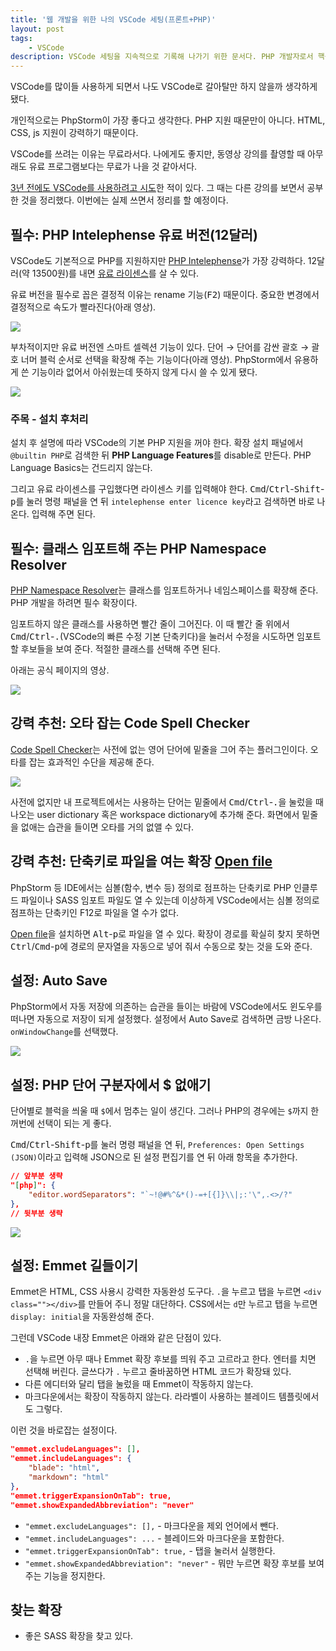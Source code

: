 ```yaml
---
title: '웹 개발을 위한 나의 VSCode 세팅(프론트+PHP)'
layout: post
tags: 
    - VSCode
description: VSCode 세팅을 지속적으로 기록해 나가기 위한 문서다. PHP 개발자로서 핵심은 PHP Intelephense 유료 버전이었다. 그리고 PhpStorm에서 내가 유용하게 사용했던 기능들을 모두 이식하기 위해 노력할 예정이다.
---
```


VSCode를 많이들 사용하게 되면서 나도 VSCode로 갈아탈만 하지 않을까 생각하게 됐다. 

개인적으로는 PhpStorm이 가장 좋다고 생각한다. PHP 지원 때문만이 아니다. HTML, CSS, js 지원이 강력하기 때문이다. 

VSCode를 쓰려는 이유는 무료라서다. 나에게도 좋지만, 동영상 강의를 촬영할 때 아무래도 유료 프로그램보다는 무료가 나을 것 같아서다.

[3년 전에도 VSCode를 사용하려고 시도][3years-ago]한 적이 있다. 그 때는 다른 강의를 보면서 공부한 것을 정리했다. 이번에는 실제 쓰면서 정리를 할 예정이다.


## 필수: PHP Intelephense 유료 버전(12달러)

VSCode도 기본적으로 PHP를 지원하지만 [PHP Intelephense][1]가 가장 강력하다. 12달러(약 13500원)를 내면 [유료 라이센스][license]를 살 수 있다. 

유료 버전을 필수로 꼽은 결정적 이유는 rename 기능(<kbd>F2</kbd>) 때문이다. 중요한 변경에서 결정적으로 속도가 빨라진다(아래 영상).

![](/uploads/2021/rename.webp)

부차적이지만 유료 버전엔 스마트 셀렉션 기능이 있다. 단어 → 단어를 감싼 괄호 → 괄호 너머 블럭 순서로 선택을 확장해 주는 기능이다(아래 영상). PhpStorm에서 유용하게 쓴 기능이라 없어서 아쉬웠는데 뜻하지 않게 다시 쓸 수 있게 됐다.

![](/uploads/2021/smart-select.webp)

### 주목 - 설치 후처리

설치 후 설명에 따라 VSCode의 기본 PHP 지원을 꺼야 한다. 확장 설치 패널에서 `@builtin PHP`로 검색한 뒤 **PHP Language Features**를 disable로 만든다. PHP Language Basics는 건드리지 않는다.

그리고 유료 라이센스를 구입했다면 라이센스 키를 입력해야 한다. <kbd>Cmd</kbd>/<kbd>Ctrl</kbd>-<kbd>Shift</kbd>-<kbd>p</kbd>를 눌러 명령 패널을 연 뒤 `intelephense enter licence key`라고 검색하면 바로 나온다. 입력해 주면 된다.


## 필수: 클래스 임포트해 주는 PHP Namespace Resolver

[PHP Namespace Resolver][php-namespace-resolver]는 클래스를 임포트하거나 네임스페이스를 확장해 준다. PHP 개발을 하려면 필수 확장이다. 

임포트하지 않은 클래스를 사용하면 빨간 줄이 그어진다. 이 때 빨간 줄 위에서 <kbd>Cmd</kbd>/<kbd>Ctrl</kbd>-<kbd>.</kbd>(VSCode의 빠른 수정 기본 단축키다)을 눌러서 수정을 시도하면 임포트할 후보들을 보여 준다. 적절한 클래스를 선택해 주면 된다.

아래는 공식 페이지의 영상.

![](/uploads/2021/php-namespace-resolver.gif)


## 강력 추천: 오타 잡는 Code Spell Checker

[Code Spell Checker][2]는 사전에 없는 영어 단어에 밑줄을 그어 주는 플러그인이다. 오타를 잡는 효과적인 수단을 제공해 준다. 

![](/uploads/2021/spell-checker.webp)

사전에 없지만 내 프로젝트에서는 사용하는 단어는 밑줄에서 <kbd>Cmd</kbd>/<kbd>Ctrl</kbd>-<kbd>.</kbd>을 눌렀을 때 나오는 user dictionary 혹은 workspace dictionary에 추가해 준다. 화면에서 밑줄을 없애는 습관을 들이면 오타를 거의 없앨 수 있다.


## 강력 추천: 단축키로 파일을 여는 확장 [Open file][open-file]

PhpStorm 등 IDE에서는 심볼(함수, 변수 등) 정의로 점프하는 단축키로 PHP 인클루드 파일이나 SASS 임포트 파일도 열 수 있는데 이상하게 VSCode에서는 심볼 정의로 점프하는 단축키인 F12로 파일을 열 수가 없다.

[Open file][open-file]을 설치하면 <kbd>Alt</kbd>-<kbd>p</kbd>로 파일을 열 수 있다. 확장이 경로를 확실히 찾지 못하면 <kbd>Ctrl</kbd>/<kbd>Cmd</kbd>-<kbd>p</kbd>에 경로의 문자열을 자동으로 넣어 줘서 수동으로 찾는 것을 도와 준다.


## 설정: Auto Save

PhpStorm에서 자동 저장에 의존하는 습관을 들이는 바람에 VSCode에서도 윈도우를 떠나면 자동으로 저장이 되게 설정했다. 설정에서 Auto Save로 검색하면 금방 나온다. `onWindowChange`를 선택했다.

![](/uploads/2021/vscode-auto-save.png)


## 설정: PHP 단어 구분자에서 $ 없애기

단어별로 블럭을 씌울 때 `$`에서 멈추는 일이 생긴다. 그러나 PHP의 경우에는 `$`까지 한꺼번에 선택이 되는 게 좋다.

<kbd>Cmd</kbd>/<kbd>Ctrl</kbd>-<kbd>Shift</kbd>-<kbd>p</kbd>를 눌러 명령 패널을 연 뒤, `Preferences: Open Settings (JSON)`이라고 입력해 JSON으로 된 설정 편집기를 연 뒤 아래 항목을 추가한다.

```json
// 앞부분 생략
"[php]": {
    "editor.wordSeparators": "`~!@#%^&*()-=+[{]}\\|;:'\",.<>/?"
},
// 뒷부분 생략
```
![](/uploads/2021/php-word-separator.webp)


## 설정: Emmet 길들이기

Emmet은 HTML, CSS 사용시 강력한 자동완성 도구다. `.`을 누르고 탭을 누르면 `<div class=""></div>`를 만들어 주니 정말 대단하다. CSS에서는 `d`만 누르고 탭을 누르면 `display: initial`을 자동완성해 준다.

그런데 VSCode 내장 Emmet은 아래와 같은 단점이 있다.

- `.`을 누르면 아무 때나 Emmet 확장 후보를 띄워 주고 고르라고 한다. 엔터를 치면 선택해 버린다. 글쓰다가 `.` 누르고 줄바꿈하면 HTML 코드가 확장돼 있다.
- 다른 에디터와 달리 탭을 눌렀을 때 Emmet이 작동하지 않는다.
- 마크다운에서는 확장이 작동하지 않는다. 라라벨이 사용하는 블레이드 템플릿에서도 그렇다.

이런 것을 바로잡는 설정이다.

```json
"emmet.excludeLanguages": [], 
"emmet.includeLanguages": {
    "blade": "html",
    "markdown": "html"
},
"emmet.triggerExpansionOnTab": true,
"emmet.showExpandedAbbreviation": "never"
```

- `"emmet.excludeLanguages": [],` - 마크다운을 제외 언어에서 뺀다.
- `"emmet.includeLanguages": ...` - 블레이드와 마크다운을 포함한다.
- `"emmet.triggerExpansionOnTab": true,` - 탭을 눌러서 실행한다.
- `"emmet.showExpandedAbbreviation": "never"` - 뭐만 누르면 확장 후보를 보여 주는 기능을 정지한다.


## 찾는 확장

- 좋은 SASS 확장을 찾고 있다.


[3years-ago]: https://mytory.net/2018/08/26/vscode-study.html
[1]: https://marketplace.visualstudio.com/items?itemName=bmewburn.vscode-intelephense-client
[license]: https://intelephense.com/
[2]: https://marketplace.visualstudio.com/items?itemName=streetsidesoftware.code-spell-checker
[open-file]: https://marketplace.visualstudio.com/items?itemName=Fr43nk.seito-openfile
[php-namespace-resolver]: https://marketplace.visualstudio.com/items?itemName=MehediDracula.php-namespace-resolver
